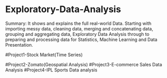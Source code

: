# Exploratory-Data-Analysis
Summary:
It shows and explains the full real-world Data. Starting with importing messy data, cleaning data, merging and concatenating data, grouping and aggregating data, Exploratory Data Analysis through to preparing and processing data for Statistics, Machine Learning and Data Presentation.


#Project1-Stock Market(Time Series)

#Project2-Zomato(Geospatial Analysis)
#Project3-E-commerce Sales Data Analysis
#Project4-IPL Sports Data analysis
